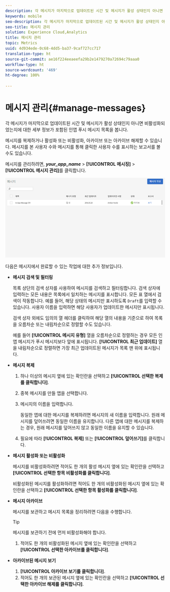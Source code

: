 ```yaml
---
description: 각 메시지가 마지막으로 업데이트된 시간 및 메시지가 활성 상태인지 아니면 비활성 상태인지에 대한 세부 정보를 사용하여 인앱 푸시 메시지 목록을 봅니다.
keywords: mobile
seo-description: 각 메시지가 마지막으로 업데이트된 시간 및 메시지가 활성 상태인지 아니면 비활성 상태인지에 대한 세부 정보를 사용하여 인앱 푸시 메시지 목록을 봅니다.
seo-title: 메시지 관리
solution: Experience Cloud,Analytics
title: 메시지 관리
topic: Metrics
uuid: 4d934ede-0c68-4dd5-ba37-9caf727cc717
translation-type: ht
source-git-commit: ae16f224eeaeefa29b2e1479270a72694c79aaa0
workflow-type: ht
source-wordcount: '469'
ht-degree: 100%

---
```



# 메시지 관리{#manage-messages}

각 메시지가 마지막으로 업데이트된 시간 및 메시지가 활성 상태인지 아니면 비활성화되었는지에 대한 세부 정보가 포함된 인앱 푸시 메시지 목록을 봅니다.

메시지를 복제하거나 활성화 또는 비활성화, 아카이브 또는 아카이브 해제할 수 있습니다. 메시지를 본 사용자 수와 메시지를 통해 클릭한 사용자 수를 표시하는 보고서를 볼 수도 있습니다.

메시지를 관리하려면, ***your_app_name*** > **[!UICONTROL 메시징]** > **[!UICONTROL 메시지 관리]**&#x200B;를 클릭합니다.

![](assets/manage_messages.png)

다음은 메시지에서 완료할 수 있는 작업에 대한 추가 정보입니다.

* **메시지 검색 및 필터링**

   목록 상단의 검색 상자를 사용하여 메시지를 검색하고 필터링합니다. 검색 상자에 입력하는 모든 내용은 목록에서 일치하는 메시지를 표시합니다. 모든 표 열에서 검색이 작동합니다. 예를 들어, 해당 상태의 메시지만 표시하도록 `Draft`를 입력할 수 있습니다. 사용자 이름을 입력하면 해당 사용자가 업데이트한 메시지만 표시됩니다.

   검색 상자 외에도 임의의 열 헤더를 클릭하여 해당 열의 내용을 기준으로 하여 목록을 오름차순 또는 내림차순으로 정렬할 수도 있습니다.

   예를 들어 **[!UICONTROL 메시지 유형]** 열을 오름차순으로 정렬하는 경우 모든 인앱 메시지가 푸시 메시지보다 앞에 표시됩니다. **[!UICONTROL 최근 업데이트]** 열을 내림차순으로 정렬하면 가장 최근 업데이트된 메시지가 목록 맨 위에 표시됩니다.

* **메시지 복제**

   1. 하나 이상의 메시지 옆에 있는 확인란을 선택하고 **[!UICONTROL 선택한 복제를 클릭합니다]**.
   1. 중복 메시지를 만들 앱을 선택합니다.
   1. 메시지의 이름을 입력합니다.

      동일한 앱에 대한 메시지를 복제하려면 메시지의 새 이름을 입력합니다. 원래 메시지를 덮어쓰려면 동일한 이름을 유지합니다. 다른 앱에 대한 메시지를 복제하는 경우, 원래 메시지를 덮어쓰지 않고 동일한 이름을 유지할 수 있습니다.

   1. 필요에 따라 **[!UICONTROL 복제]** 또는 **[!UICONTROL 덮어쓰기]**&#x200B;를 클릭합니다.

* **메시지 활성화 또는 비활성화**

   메시지를 비활성화하려면 적어도 한 개의 활성 메시지 옆에 있는 확인란을 선택하고 **[!UICONTROL 선택한 항목 비활성화를 클릭합니다]**.

   비활성화된 메시지를 활성화하려면 적어도 한 개의 비활성화된 메시지 옆에 있는 확인란을 선택하고 **[!UICONTROL 선택한 항목 활성화를 클릭합니다]**.

* **메시지 아카이브**

   메시지를 보관하고 메시지 목록을 정리하려면 다음을 수행합니다.

   >[!TIP]
   >
   >메시지를 보관하기 전에 먼저 비활성화해야 합니다.

   1. 적어도 한 개의 비활성화된 메시지 옆에 있는 확인란을 선택하고 **[!UICONTROL 선택한 아카이브를 클릭합니다]**.

* **아카이브된 메시지 보기**

   1. **[!UICONTROL 아카이브 보기를 클릭합니다]**.
   1. 적어도 한 개의 보관된 메시지 옆에 있는 확인란을 선택하고 **[!UICONTROL 선택한 아카이브 해제를 클릭합니다]**.

